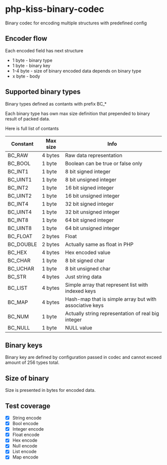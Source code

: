 # php-kiss-binary-codec

Binary codec for encoding multiple structures with predefined config

## Encoder flow

Each encoded field has next structure

- 1 byte - binary type
- 1 byte - binary key
- 1-4 byte - size of binary encoded data depends on binary type
- x byte - body

## Supported binary types

Binary types defined as contants with prefix BC_*

Each binary type has own max size definition that prepended to binary result of packed data.

Here is full list of contants

| Constant | Max size | Info |
|-|-|-|
| BC_RAW | 4 bytes | Raw data representation |
| BC_BOOL | 1 byte | Boolean can be true or false only |
| BC_INT1 | 1 byte | 8 bit signed integer |
| BC_UINT1 | 1 byte | 8 bit unsigned integer |
| BC_INT2 | 1 byte | 16 bit signed integer |
| BC_UINT2 | 1 byte | 16 bit unsigned integer |
| BC_INT4 | 1 byte | 32 bit signed integer |
| BC_UINT4 | 1 byte | 32 bit unsigned integer |
| BC_INT8 | 1 byte | 64 bit signed integer |
| BC_UINT8 | 1 byte | 64 bit unsigned integer |
| BC_FLOAT | 2 bytes | Float |
| BC_DOUBLE | 2 bytes | Actually same as float in PHP |
| BC_HEX | 4 bytes | Hex encoded value |
| BC_CHAR | 1 byte | 8 bit signed char |
| BC_UCHAR | 1 byte | 8 bit unsigned char |
| BC_STR | 4 bytes | Just string data |
| BC_LIST | 4 bytes | Simple array that represent list with indexed keys |
| BC_MAP | 4 bytes | Hash-map that is simple array but with associative keys |
| BC_NUM | 1 byte | Actually string representation of real big integer |
| BC_NULL | 1 byte | NULL value |

## Binary keys

Binary key are defined by configuration passed in codec and cannot exceed amount of 256 types total.

## Size of binary

Size is presented in bytes for encoded data.

## Test coverage

- [x] String encode
- [x] Bool encode
- [x] Integer encode
- [x] Float encode
- [x] Hex encode
- [x] Null encode
- [x] List encode
- [x] Map encode